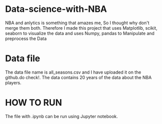 # Data-science-with-NBA
NBA and anlytics is something that amazes me, So I thought why don't merge them both.
Therefore I made this project that uses Matplotlib, scikit, seaborn to visualize the data and uses Numpy, pandas to Manipulate and preprocess the Data
 
 # Data file
The data file name is all_seasons.csv and I have uploaded it on the github.do check!.
The data contains 20 years of the data about the NBA players.


# HOW TO RUN
The file with .ipynb can be run using Jupyter notebook.
